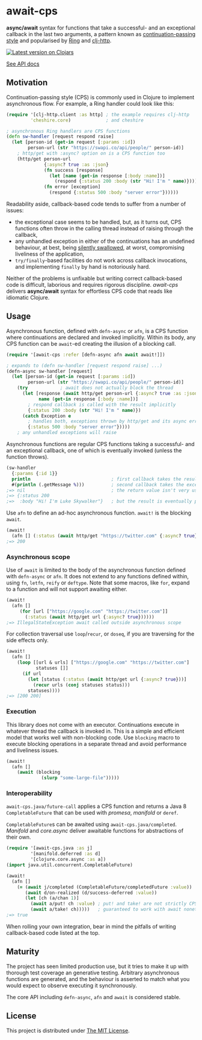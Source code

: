 # await-cps

**async/await** syntax for functions that take a successful- and an exceptional
callback in the last two arguments, a pattern known as
[continuation-passing style](https://en.wikipedia.org/wiki/Continuation-passing_style)
and popularised by
[Ring](https://github.com/ring-clojure/ring/wiki/Concepts#handlers)
and
[clj-http](https://github.com/dakrone/clj-http#async-http-request).

[![Latest version on Clojars](https://clojars.org/await-cps/latest-version.svg)](https://clojars.org/await-cps)

[See API docs](https://cljdoc.org/d/await-cps/await-cps/CURRENT/api/await-cps)

## Motivation

Continuation-passing style (CPS) is commonly used in Clojure to implement
asynchronous flow. For example, a Ring handler could look like this:

```clojure
(require '[clj-http.client :as http] ; the example requires clj-http
         'cheshire.core)             ; and cheshire

; asynchronous Ring handlers are CPS functions
(defn sw-handler [request respond raise]
  (let [person-id (get-in request [:params :id])
        person-url (str "https://swapi.co/api/people/" person-id)]
    ; http/get with :async? option on is a CPS function too
    (http/get person-url
              {:async? true :as :json}
              (fn success [response]
                (let [name (get-in response [:body :name])]
                  (respond {:status 200 :body (str "Hi! I'm " name)})))
              (fn error [exception]
                (respond {:status 500 :body "server error"})))))
```

Readability aside, callback-based code tends to suffer from a number of issues:
- the exceptional case seems to be handled, but, as it turns out, CPS functions
  often throw in the calling thread instead of raising through the callback,
- any unhandled exception in either of the continuations has an undefined
  behaviour, at best, being
  [silently swallowed](https://stuartsierra.com/2015/05/27/clojure-uncaught-exceptions),
  at worst, compromising liveliness of the application,
- `try/finally`-based facilities do not work across callback invocations, and
  implementing `finally` by hand is notoriously hard.

Neither of the problems is unfixable but writing correct callback-based code is
difficult, laborious and requires rigorous discipline. *await-cps* delivers
**async/await** syntax for effortless CPS code that reads like idiomatic
Clojure.

## Usage

Asynchronous function, defined with `defn-async` or `afn`, is a CPS function
where continuations are declared and invoked implicitly. Within its body, any
CPS function can be `await`-ed creating the illusion of a blocking call.

```clojure
(require '[await-cps :refer [defn-async afn await await!]])

; expands to (defn sw-handler [request respond raise] ...)
(defn-async sw-handler [request]
  (let [person-id (get-in request [:params :id])
        person-url (str "https://swapi.co/api/people/" person-id)]
    (try            ; await does not actually block the thread
      (let [response (await http/get person-url {:async? true :as :json})
            name (get-in response [:body :name])]
        ; respond callback is called with the result implicitly
        {:status 200 :body (str "Hi! I'm " name)})
      (catch Exception e
        ; handles both, exceptions thrown by http/get and its async errors
        {:status 500 :body "server error"}))))
    ; any unhandled exceptions will raise
```

Asynchronous functions are regular CPS functions taking a successful- and an
exceptional callback, one of which is eventually invoked (unless the function
throws).

```clojure
(sw-handler
  {:params {:id 1}}
  println                              ; first callback takes the result value
  #(println (.getMessage %)))          ; second callback takes the exception
;=> nil                                ; the return value isn't very useful
;=> {:status 200
;=>  :body "Hi! I'm Luke Skywalker"}   ; but the result is eventually printed
```

Use `afn` to define an ad-hoc asynchronous function. `await!` is the blocking
`await`.

```clojure
(await!
  (afn [] (:status (await http/get "https://twitter.com" {:async? true}))))
;=> 200
```

### Asynchronous scope

Use of `await` is limited to the body of the asynchronous function defined with
`defn-async` or `afn`. It does not extend to any functions defined within,
using `fn`, `letfn`, `reify` or `deftype`. Note that some macros, like `for`,
expand to a function and will not support awaiting either.

```clojure
(await!
  (afn []
     (for [url ["https://google.com" "https://twitter.com"]]
       (:status (await http/get url {:async? true})))))
;=> IllegalStateException await called outside asynchronous scope
```

For collection traversal use `loop`/`recur`, or `doseq`, if you are traversing
for the side effects only.

```clojure
(await!
  (afn []
    (loop [[url & urls] ["https://google.com" "https://twitter.com"]
           statuses []]
      (if url
        (let [status (:status (await http/get url {:async? true}))]
          (recur urls (conj statuses status)))
        statuses))))
;=> [200 200]
```

### Execution

This library does not come with an executor. Continuations execute in whatever
thread the callback is invoked in. This is a simple and efficient model that
works well with non-blocking code. Use `blocking` macro to execute blocking
operations in a separate thread and avoid performance and liveliness issues.

```clojure
(await!
  (afn []
    (await (blocking
             (slurp "some-large-file")))))
```

### Interoperability

`await-cps.java/future-call` applies a CPS function and returns a Java 8
`CompletableFuture` that can be used with *promesa*, *manifold* or `deref`.

`CompletableFuture`s can be awaited using `await-cps.java/completed`.
*Manifold* and *core.async* deliver awaitable functions for abstractions of
their own.

```clojure
(require '[await-cps.java :as j]
         '[manifold.deferred :as d]
         '[clojure.core.async :as a])
(import java.util.concurrent.CompletableFuture)

(await!
  (afn []
    (= (await j/completed (CompletableFuture/completedFuture :value))
       (await d/on-realized (d/success-deferred :value))
       (let [ch (a/chan 1)]
         (await a/put! ch :value) ; put! and take! are not strictly CPS but are
         (await a/take! ch)))))   ; guaranteed to work with await nonetheless
;=> true
```

When rolling your own integration, bear in mind the pitfalls of writing
callback-based code listed at the top.

## Maturity

The project has seen limited production use, but it tries to make it up with
thorough test coverage an generative testing. Arbitrary asynchronous functions
are generated, and the behaviour is asserted to match what you would expect to
observe executing it synchronously.

The core API including `defn-async`, `afn` and `await` is considered stable.

## License

This project is distributed under
[The MIT License](https://github.com/mszajna/await-cps/blob/master/LICENSE).

